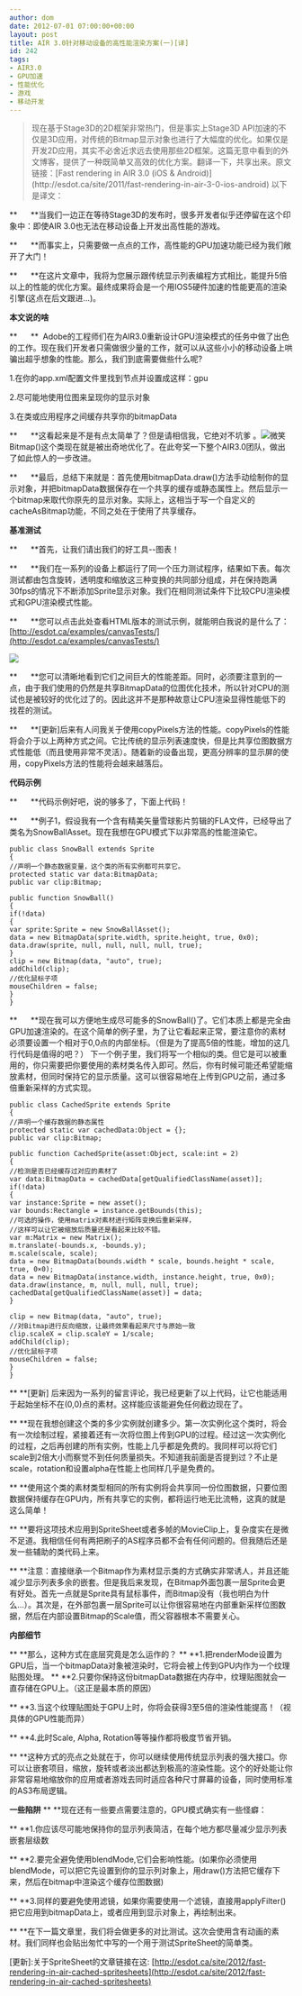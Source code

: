 ```yaml
---
author: dom
date: 2012-07-01 07:00:00+00:00
layout: post
title: AIR 3.0针对移动设备的高性能渲染方案(一)[译]
id: 242
tags:
- AIR3.0
- GPU加速
- 性能优化
- 游戏
- 移动开发
---
```


<blockquote>现在基于Stage3D的2D框架非常热门，但是事实上Stage3D API加速的不仅是3D应用，对传统的Bitmap显示对象也进行了大幅度的优化。如果仅是开发2D应用，其实不必舍近求远去使用那些2D框架。这篇无意中看到的外文博客，提供了一种既简单又高效的优化方案。翻译一下，共享出来。原文链接：[Fast rendering in AIR 3.0 (iOS & Android)](http://esdot.ca/site/2011/fast-rendering-in-air-3-0-ios-android) 以下是译文：</blockquote>




**      **当我们一边正在等待Stage3D的发布时，很多开发者似乎还停留在这个印象中：即使AIR 3.0也无法在移动设备上开发出高性能的游戏。

**      **而事实上，只需要做一点点的工作，高性能的GPU加速功能已经为我们敞开了大门！

**      **在这片文章中，我将为您展示跟传统显示列表编程方式相比，能提升5倍以上的性能的优化方案。最终成果将会是一个用IOS5硬件加速的性能更高的渲染引擎(这点在后文跟进…)。<!-- more -->

**本文说的啥**

**      **  Adobe的工程师们在为AIR3.0重新设计GPU渲染模式的任务中做了出色的工作。现在我们开发者只需做很少量的工作，就可以从这些小小的移动设备上哄骗出超乎想象的性能。那么，我们到底需要做些什么呢?

1.在你的app.xml配置文件里找到节点并设置成这样：<renderMode>gpu</renderMode>

2.尽可能地使用位图来呈现你的显示对象

3.在类或应用程序之间缓存共享你的bitmapData

**      **这看起来是不是有点太简单了？但是请相信我，它绝对不坑爹 。![微笑](http://blog.domlib.com/wp-content/uploads/2012/06/wlEmoticon-smile.png) Bitmap()这个类现在就是被出奇地优化了。在此夸奖一下整个AIR3.0团队，做出了如此惊人的一步改进。

**      **最后，总结下来就是：首先使用bitmapData.draw()方法手动绘制你的显示对象，并把bitmapData数据保存在一个共享的缓存或静态属性上。然后显示一个bitmap来取代你原先的显示对象。实际上，这相当于写一个自定义的cacheAsBitmap功能，不同之处在于使用了共享缓存。

**基准测试**

**      **首先，让我们请出我们的好工具--图表！

**      **我们在一系列的设备上都运行了同一个压力测试程序，结果如下表。每次测试都由包含旋转，透明度和缩放这三种变换的共同部分组成，并在保持跑满30fps的情况下不断添加Sprite显示对象。我们在相同测试条件下比较CPU渲染模式和GPU渲染模式性能。

**      **您可以点击此处查看HTML版本的测试示例，就能明白我说的是什么了：[http://esdot.ca/examples/canvasTests/](http://esdot.ca/examples/canvasTests/)

[![](http://blog.domlib.com/wp-content/uploads/2012/06/air3.0.jpg)](http://blog.domlib.com/wp-content/uploads/2012/06/air3.0.jpg)

**      **您可以清晰地看到它们之间巨大的性能差距。同时，必须要注意到的一点，由于我们使用的仍然是共享BitmapData的位图优化技术，所以针对CPU的测试也是被较好的优化过了的。因此这并不是那种故意让CPU渲染显得性能低下的找茬的测试。

**      **[更新]后来有人问我关于使用copyPixels方法的性能。copyPixels的性能将会介于以上两种方式之间。它比传统的显示列表速度快，但是比共享位图数据方式性能低（而且使用非常不灵活）。随着新的设备出现，更高分辨率的显示屏的使用，copyPixels方法的性能将会越来越落后。

**代码示例**

**      **代码示例好吧，说的够多了，下面上代码！

**      **例子1，假设我有一个含有精美矢量雪球影片剪辑的FLA文件，已经导出了类名为SnowBallAsset。现在我想在GPU模式下以非常高的性能渲染它。

    
    
    public class SnowBall extends Sprite
    {
    //声明一个静态数据变量，这个类的所有实例都可共享它。
    protected static var data:BitmapData;
    public var clip:Bitmap;
    
    public function SnowBall()
    {
    if(!data)
    {
    var sprite:Sprite = new SnowBallAsset();
    data = new BitmapData(sprite.width, sprite.height, true, 0x0);
    data.draw(sprite, null, null, null, null, true);
    }
    clip = new Bitmap(data, "auto", true);
    addChild(clip);
    //优化鼠标子项
    mouseChildren = false;
    }
    }
    


**      **现在我可以方便地生成尽可能多的SnowBall()了。它们本质上都是完全由GPU加速渲染的。在这个简单的例子里，为了让它看起来正常，要注意你的素材必须要设置一个相对于0,0点的内部坐标。（但是为了提高5倍的性能，增加的这几行代码是值得的吧？） 下一个例子里，我们将写一个相似的类。但它是可以被重用的，你只需要把你要使用的素材类名传入即可。然后，你有时候可能还希望能缩放素材，但同时保持它的显示质量。这可以很容易地在上传到GPU之前，通过多倍重新采样的方式实现。

    
    
    public class CachedSprite extends Sprite
    {
    //声明一个缓存数据的静态属性
    protected static var cachedData:Object = {};
    public var clip:Bitmap;
    
    public function CachedSprite(asset:Object, scale:int = 2)
    {
    //检测是否已经缓存过对应的素材了
    var data:BitmapData = cachedData[getQualifiedClassName(asset)];
    if(!data)
    {
    var instance:Sprite = new asset();
    var bounds:Rectangle = instance.getBounds(this);
    //可选的操作，使用matrix对素材进行矩阵变换后重新采样，
    //这样可以让它被缩放后质量还是看起来比较不错。
    var m:Matrix = new Matrix();
    m.translate(-bounds.x, -bounds.y);
    m.scale(scale, scale);
    data = new BitmapData(bounds.width * scale, bounds.height * scale, true, 0×0);
    data = new BitmapData(instance.width, instance.height, true, 0x0);
    data.draw(instance, m, null, null, null, true);
    cachedData[getQualifiedClassName(asset)] = data;
    }
    
    clip = new Bitmap(data, "auto", true);
    //对Bitmap进行反向缩放，让最终效果看起来尺寸与原始一致
    clip.scaleX = clip.scaleY = 1/scale;
    addChild(clip);
    //优化鼠标子项
    mouseChildren = false;
    }
    }
    


** **[更新] 后来因为一系列的留言评论，我已经更新了以上代码，让它也能适用于起始坐标不在(0,0)点的素材。这样能应该能避免任何截边现在了。

** **现在我想创建这个类的多少实例就创建多少。第一次实例化这个类时，将会有一次绘制过程，紧接着还有一次将位图上传到GPU的过程。经过这一次实例化的过程，之后再创建的所有实例，性能上几乎都是免费的。我同样可以将它们scale到2倍大小而察觉不到任何质量损失。不知道我前面是否提到过？不止是scale，rotation和设置alpha在性能上也同样几乎是免费的。

** **使用这个类的素材类型相同的所有实例将会共享同一份位图数据，只要位图数据保持缓存在GPU内，所有共享它的实例，都将运行地无比流畅，这真的就是这么简单！

** **要将这项技术应用到SpriteSheet或者多帧的MovieClip上，复杂度实在是微不足道。我相信任何有两把刷子的AS程序员都不会有任何问题的。但我随后还是发一些辅助的类代码上来。

** **注意：直接继承一个Bitmap作为素材显示类的方式确实非常诱人，并且还能减少显示列表多余的嵌套。但是我后来发现，在Bitmap外面包裹一层Sprite会更有好处。首先一点就是Sprite具有鼠标事件，而Bitmap没有（我也明白为什么...）。其次是，在外部包裹一层Sprite可以让你很容易地在内部重新采样位图数据，然后在内部设置Bitmap的Scale值，而父容器根本不需要关心。

**内部细节**

** **那么，这种方式在底层究竟是怎么运作的？
** **1.把renderMode设置为GPU后，当一个bitmapData对象被渲染时，它将会被上传到GPU内作为一个纹理贴图处理。
** **2.只要你保持这份bitmapData数据在内存中，纹理贴图就会一直存储在GPU上。（这正是最本质的原因）

** **3.当这个纹理贴图处于GPU上时，你将会获得3至5倍的渲染性能提高！（视具体的GPU性能而异）

** **4.此时Scale, Alpha, Rotation等等操作都将极度节省开销。

** **这种方式的亮点之处就在于，你可以继续使用传统显示列表的强大接口。你可以让嵌套项目，缩放，旋转或者淡出都达到极高的渲染性能。这个的好处能让你非常容易地缩放你的应用或者游戏去同时适应各种尺寸屏幕的设备，同时使用标准的AS3布局逻辑。

**一些陷阱**
** **现在还有一些要点需要注意的，GPU模式确实有一些怪癖：

** **1.你应该尽可能地保持你的显示列表简洁，在每个地方都尽量减少显示列表嵌套层级数

** **2.要完全避免使用blendMode,它们会影响性能。(如果你必须使用blendMode，可以把它先设置到你的显示列对象上，用draw()方法把它缓存下来，然后在bitmap中渲染这个缓存位图数据)

** **3.同样的要避免使用滤镜，如果你需要使用一个滤镜，直接用applyFilter()把它应用到bitmapData上，或者应用到显示对象上，再绘制出来。

** **在下一篇文章里，我们将会做更多的对比测试。这次会使用含有动画的素材。我们同样也会贴出匆忙中写的一个用于测试SpriteSheet的简单类。

[更新]:关于SpriteSheet的文章链接在这: [http://esdot.ca/site/2012/fast-rendering-in-air-cached-spritesheets](http://esdot.ca/site/2012/fast-rendering-in-air-cached-spritesheets)
